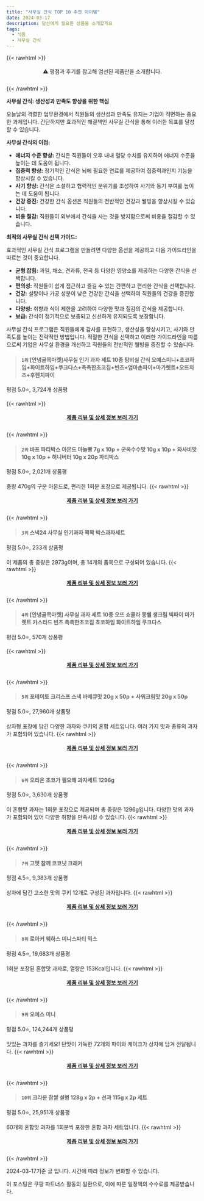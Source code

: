 ```yaml
---
title: "사무실 간식 TOP 10 추천 아이템"
date: 2024-03-17
description: 당신에게 필요한 상품을 소개할게요
tags:
  - 식품
  - 사무실 간식
---
```

{{< rawhtml >}}<div class="toc" style="text-align: center; height: 50px; line-height: 2;">  <p>⚠️ 평점과 후기를 참고해 엄선된 제품만을 소개합니다.<br></p></div> {{< /rawhtml >}}

**사무실 간식: 생산성과 만족도 향상을 위한 핵심**

오늘날의 격렬한 업무환경에서 직원들의 생산성과 만족도 유지는 기업이 직면하는 중요한 과제입니다. 간단하지만 효과적인 해결책인 사무실 간식을 통해 이러한 목표를 달성할 수 있습니다.

**사무실 간식의 이점:**

* **에너지 수준 향상:** 간식은 직원들이 오후 내내 혈당 수치를 유지하여 에너지 수준을 높이는 데 도움이 됩니다.
* **집중력 향상:** 정기적인 간식은 뇌에 필요한 연료를 제공하여 집중력과인지 기능을 향상시킬 수 있습니다.
* **사기 향상:** 간식은 소셜하고 협력적인 분위기를 조성하여 사기와 동기 부여를 높이는 데 도움이 됩니다.
* **건강 증진:** 건강한 간식 옵션은 직원들의 전반적인 건강과 웰빙을 향상시킬 수 있습니다.
* **비용 절감:** 직원들이 외부에서 간식을 사는 것을 방지함으로써 비용을 절감할 수 있습니다.

**최적의 사무실 간식 선택 가이드:**

효과적인 사무실 간식 프로그램을 만들려면 다양한 옵션을 제공하고 다음 가이드라인을 따르는 것이 중요합니다.

* **균형 잡힘:** 과일, 채소, 견과류, 전곡 등 다양한 영양소를 제공하는 다양한 간식을 선택합니다.
* **편의성:** 직원들이 쉽게 접근하고 즐길 수 있는 간편하고 편리한 간식을 선택합니다.
* **건강:** 설탕이나 가공 성분이 낮은 건강한 간식을 선택하여 직원들의 건강을 증진합니다.
* **다양성:** 취향과 식이 제한을 고려하여 다양한 맛과 질감의 간식을 제공합니다.
* **보급:** 간식이 정기적으로 보충되고 신선하게 유지되도록 보장합니다.

사무실 간식 프로그램은 직원들에게 감사를 표현하고, 생산성을 향상시키고, 사기와 만족도를 높이는 전략적인 방법입니다. 적절한 간식을 선택하고 이러한 가이드라인을 따름으로써 기업은 사무실 환경을 개선하고 직원들의 전반적인 웰빙을 증진할 수 있습니다.


>#### `1위` [안녕골목마켓]사무실 인기 과자 세트 10종 탕비실 간식  오예스미니+초코하임+화이트하임+쿠크다스+촉촉한초코칩+빈츠+엄마손파이+마가렛트+오뜨치즈+후렌치파이
평점 5.0⭐, 3,724개 상품평


{{< rawhtml >}}<div class="toc" style="text-align: center; height: 50px; line-height: 2;"><p><b><a href="https://link.coupang.com/re/AFFSDP?lptag=AF5033054&pageKey=7420689750&itemId=19248700728&vendorItemId=86364498203&traceid=V0-153-f76c4ffad6f15b3e&requestid=20240317161433671014926287&token=31850C%7CGM">제품 리뷰 및 상세 정보 보러 가기</a></b><br></p> </div>{{< /rawhtml >}}

>#### `2위` 바프 파티박스 아몬드 마늘빵 7g x 10p + 군옥수수맛 10g x 10p + 와사비맛 10g x 10p + 허니버터 10g x 20p 파티박스
평점 5.0⭐, 2,021개 상품평

중량 470g의 구운 아몬드로, 편리한 1회분 포장으로 제공됩니다.
{{< rawhtml >}}<div class="toc" style="text-align: center; height: 50px; line-height: 2;"><p><b><a href="https://link.coupang.com/re/AFFSDP?lptag=AF5033054&pageKey=6668813090&itemId=15336359098&vendorItemId=82556640610&traceid=V0-153-e271e6bb89f1471c&requestid=20240317161433671014926287&token=31850C%7CGM">제품 리뷰 및 상세 정보 보러 가기</a></b><br></p> </div>{{< /rawhtml >}}

>#### `3위` 스낵24 사무실 인기과자 꽉꽉 박스과자세트
평점 5.0⭐, 233개 상품평

이 제품의 총 중량은 2973g이며, 총 14개의 품목으로 구성되어 있습니다.
{{< rawhtml >}}<div class="toc" style="text-align: center; height: 50px; line-height: 2;"><p><b><a href="https://link.coupang.com/re/AFFSDP?lptag=AF5033054&pageKey=6809748085&itemId=16105787098&vendorItemId=86827014266&traceid=V0-153-a71d6b8f2af85f14&requestid=20240317161433671014926287&token=31850C%7CGM">제품 리뷰 및 상세 정보 보러 가기</a></b><br></p> </div>{{< /rawhtml >}}

>#### `4위` [안녕골목마켓] 사무실 과자 세트 10종 오뜨 쇼콜라 몽쉘 생크림 빅파이 마가렛트 카스타드 빈츠 촉촉한초코칩 쵸코하임 화이트하임 쿠크다스
평점 5.0⭐, 570개 상품평


{{< rawhtml >}}<div class="toc" style="text-align: center; height: 50px; line-height: 2;"><p><b><a href="https://link.coupang.com/re/AFFSDP?lptag=AF5033054&pageKey=7548489346&itemId=19859848040&vendorItemId=81319208691&traceid=V0-153-ad43430e95ba989e&requestid=20240317161433671014926287&token=31850C%7CGM">제품 리뷰 및 상세 정보 보러 가기</a></b><br></p> </div>{{< /rawhtml >}}

>#### `5위` 포테이토 크리스프 스낵 바베큐맛 20g x 50p + 사워크림맛 20g x 50p
평점 5.0⭐, 27,960개 상품평

상자형 포장에 담긴 다양한 과자와 쿠키의 혼합 세트입니다. 여러 가지 맛과 종류의 과자가 포함되어 있습니다.
{{< rawhtml >}}<div class="toc" style="text-align: center; height: 50px; line-height: 2;"><p><b><a href="https://link.coupang.com/re/AFFSDP?lptag=AF5033054&pageKey=1258265619&itemId=2259163165&vendorItemId=70256462817&traceid=V0-153-0801571d605ee486&requestid=20240317161433671014926287&token=31850C%7CGM">제품 리뷰 및 상세 정보 보러 가기</a></b><br></p> </div>{{< /rawhtml >}}

>#### `6위` 오리온 초코가 필요해 과자세트 1296g
평점 5.0⭐, 3,630개 상품평

이 혼합맛 과자는 1회분 포장으로 제공되며 총 중량은 1296g입니다. 다양한 맛의 과자가 포함되어 있어 다양한 취향을 만족시킬 수 있습니다.
{{< rawhtml >}}<div class="toc" style="text-align: center; height: 50px; line-height: 2;"><p><b><a href="https://link.coupang.com/re/AFFSDP?lptag=AF5033054&pageKey=1566937246&itemId=2679308625&vendorItemId=70669822662&traceid=V0-153-9d19ef76366678aa&requestid=20240317161433671014926287&token=31850C%7CGM">제품 리뷰 및 상세 정보 보러 가기</a></b><br></p> </div>{{< /rawhtml >}}

>#### `7위` 고멧 참깨 코코넛 크래커
평점 4.5⭐, 9,383개 상품평

상자에 담긴 고소한 맛의 쿠키 12개로 구성된 과자입니다.
{{< rawhtml >}}<div class="toc" style="text-align: center; height: 50px; line-height: 2;"><p><b><a href="https://link.coupang.com/re/AFFSDP?lptag=AF5033054&pageKey=5977791374&itemId=10755568417&vendorItemId=78036105587&traceid=V0-153-3b48e54bb7339c6b&requestid=20240317161433671014926287&token=31850C%7CGM">제품 리뷰 및 상세 정보 보러 가기</a></b><br></p> </div>{{< /rawhtml >}}

>#### `8위` 로아커 웨하스 미니스파티 믹스
평점 4.5⭐, 19,683개 상품평

1회분 포장된 혼합맛 과자로, 열량은 153Kcal입니다.
{{< rawhtml >}}<div class="toc" style="text-align: center; height: 50px; line-height: 2;"><p><b><a href="https://link.coupang.com/re/AFFSDP?lptag=AF5033054&pageKey=4623322303&itemId=5733599969&vendorItemId=3033561130&traceid=V0-153-7c269afa558e5ecb&requestid=20240317161433671014926287&token=31850C%7CGM">제품 리뷰 및 상세 정보 보러 가기</a></b><br></p> </div>{{< /rawhtml >}}

>#### `9위` 오예스 미니
평점 5.0⭐, 124,244개 상품평

맛있는 과자를 즐기세요! 단맛이 가득한 72개의 파이와 케이크가 상자에 담겨 전달됩니다.
{{< rawhtml >}}<div class="toc" style="text-align: center; height: 50px; line-height: 2;"><p><b><a href="https://link.coupang.com/re/AFFSDP?lptag=AF5033054&pageKey=1379426555&itemId=12729994697&vendorItemId=84443561548&traceid=V0-153-fb606f5f7bb19e22&requestid=20240317161433671014926287&token=31850C%7CGM">제품 리뷰 및 상세 정보 보러 가기</a></b><br></p> </div>{{< /rawhtml >}}

>#### `10위` 크라운 참쌀 설병 128g x 2p + 선과 115g x 2p 세트
평점 5.0⭐, 25,951개 상품평

60개의 혼합맛 과자를 1회분씩 포장한 혼합 과자 세트입니다.
{{< rawhtml >}}<div class="toc" style="text-align: center; height: 50px; line-height: 2;"><p><b><a href="https://link.coupang.com/re/AFFSDP?lptag=AF5033054&pageKey=343153880&itemId=1090597684&vendorItemId=5603732909&traceid=V0-153-6fc13f0e95bdc23e&requestid=20240317161433671014926287&token=31850C%7CGM">제품 리뷰 및 상세 정보 보러 가기</a></b><br></p> </div>{{< /rawhtml >}}


2024-03-17기준 글 입니다.
시간에 따라 정보가 변화할 수 있습니다.

이 포스팅은 쿠팡 파트너스 활동의 일환으로, 이에 따른 일정액의 수수료를 제공받습니다.